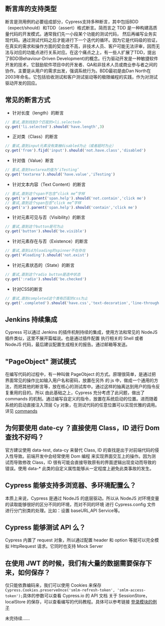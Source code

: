 ## 断言库的支持类型

断言是测用例的必要组成部分，Cypress支持多种断言，其中包括BDD（expect/should）和TDD（assert）格式断言。简而言之 TDD 是一种构建高质量代码的开发模式。通常我们先一小段某个功能的测试代码，
然后再编写业务实现代码。通过测试代码之后才能进行下一个迭代的循环。因为它是代码级的验证，在真实的需求和操作方面的契合度不高，非技术人员、客户可能无法评审，因而无法与对应的功能点进行关系对应。在这个痛点之上，有一些人扩展了TDD，提出了BDD(Behaviour-Driven Development)的概念。行为驱动开发是一种敏捷软件开发的技术，它鼓励软件项目中的开发者、QA和非技术人员或商业参与者之间的协作。主要是从用户的需求出发，强调系统行为。BDD最初是由Dan North在2003年命名，它包括验收测试和客户测试驱动等的极限编程的实践，作为对测试驱动开发的回应。

## 常见的断言方式
- 针对长度（length）的断言
```javascript
// 重试,直到找到3个匹配的<li.selected>
cy.get('li.selected').should('have.length',3)
```
- 正对类（Class）的断言
```javascript
// 重试,直到input元素没有类被disabled为止（或者超时为止）
cy.get('from').fijd('input').should('not.have.class','disabled')
```
- 针对值（Value）断言
```javascript
// 重试,直到textarea的值为‘iTesting’
cy.get('textarea').should('have.value','iTesting')
```
- 针对文本内容（Text Content）的断言
```javascript
// 重试,直到这个span不包含“click me”字样
cy.get('a').parent('span.help').should('not.contain','click me')
// 重试,直到这个span包含“click me”字样
cy.get('a').parent('span.help').should('contain','click me')
```
- 针对元素可见与否（Visibility）的断言
```javascript
// 重试,直到这个button是可为止
cy.get('button').should('be.visible')
```
- 针对元素存在与否（Existence）的断言
```javascript
// 重试,直到id为loading的spinner不在存在
cy.get('#loading').should('not.exist')
```
- 针对元素状态的（State）的断言
```javascript
// 重试,直到这个radio button是选中状态
cy.get(':radio').should('be.checked')
```
- 针对CSS的断言
```javascript
// 重试,直到completed这个类有匹配的css为止
cy.get('.completed').should('have.css','text-decoration','line-through')
```
## Jenkins 持续集成
Cypress 可以通过 Jenkins 的插件机制持续的集成，使用方法和常见的 NodeJS 插件类似，这里不展开篇幅说。也是通过插件配置
执行相关的 Shell 或者 NodeJS 代码，最后建议配置生成相关的报告。通过邮箱等发送。

## "PageObject" 测试模式
在编写代码的过程中，有一种叫做 PageObject 的方式。原理很简单，是通过把界面常见的操作比如输入用户名和密码，放置在另外
的 js 中，做成一个通用的方法，而把其他的断言等，放在核心的测试库中。通过这样的抽离达到用户的指令反复重用的目的。所以
由此基础之上，Cypress 充分考虑了此问题，做出了 commands 的机制。通过编写自定义的指令，放置在系统启动的位置。进而随着
系统的启动直接注入顶层 Cy 对象，在测试代码的任意位置可以实现优雅的调用。详见 [commands](https://docs.cypress.io/api/cypress-api/custom-commands.html#Syntax)

## 为何要使用 date-cy ？直接使用 Class，ID 进行 Dom 查找不好吗？
官方建议使用 data-test, data-cy 来替代 Class, ID 的查找是出于对前端代码的侵入性导致。前端开发中会经常使用 Dom 编程
来实现界面交互上的操作。因为测试而导致修改 Class，ID 很有可能会直接导致原有的界面逻辑出现变动而导致的错误。使用 data-*
此类的自定义属性能够从一定程度上避免此类事故的发生。

## Cypress 能够支持多浏览器、多环境配置么？
本质上来说，Cypress 是通过 NodeJS 的底层驱动。所以从 NodeJS 对环境变量的读取能够很好的区分不同的环境，而对不同的环境
进行 Cypress.config 文件进行分门别类的处理。比如：设置 baseURL,API Service等。

## Cypress 能够测试 API 么？
Cypress 内置了 request 对象，所以通过配置 header 和 option 等就可以完全模拟 HttpRequest 请求。它同时也支持 Mock Server

## 在使用 JWT 的时候，我们有大量的数据需要保存下来，如何保存？
仅只能依靠编码来，我们可以使用 Cookies 来保存
```Cypress.Cookies.preserveOnce('smlm-refresh-token', 'smlm-access-token');```具体的参数可以查看 Cypress.io 的 API 文档
关于 SessionStore，localStore 的保存，可以查看编写的代码教程。具体可以参考链接 [登录模块的例子](https://docs.cypress.io/examples/examples/recipes#Logging-In)

未完待续......
